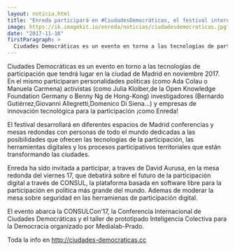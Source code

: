 ```yaml
---
layout: noticia.html
title: "Enreda participará en #CiudadesDemocráticas, el festival internacional de tecnológias de participación"
image: https://ik.imagekit.io/enreda/noticias/ciudadesdemocraticas.jpg?updatedAt=1700066879103
date: "2017-11-16"
firstParagraph: >
  Ciudades Democráticas es un evento en torno a las tecnologías de participación que tendrá lugar en la ciudad de Madrid en noviembre 2017. En el mismo patticiparan personalidades politicas (como Ada Colau o Manuela Carmena) activistas (como Julia Kloiber,de la Open Knowledge Foundation Germany o Benny Ng de Hong-Kong) investigadores (Bernardo Gutiérrez,Giovanni Allegretti,Domenico Di Siena...) y empresas de innovación tecnológica para la participación ¡como Enreda!
---
```


Ciudades Democráticas es un evento en torno a las tecnologías de participación que tendrá lugar en la ciudad de Madrid en noviembre 2017. En el mismo participaran personalidades politicas (como Ada Colau o Manuela Carmena) activistas (como Julia Kloiber,de la Open Knowledge Foundation Germany o Benny Ng de Hong-Kong) investigadores (Bernardo Gutiérrez,Giovanni Allegretti,Domenico Di Siena...) y empresas de innovación tecnológica para la participación ¡como Enreda!

El festival desarrollará en diferentes espacios de Madrid  conferencias y mesas redondas con personas de todo el mundo dedicadas a las posibilidades que ofrecen las tecnologías de la participación, las herramientas digitales y los procesos participativos territoriales que están transformando las ciudades.

Enreda ha sido invitada a participar, a traves de David Aurusa, en la mesa redonda  del viernes 17, que debatirá sobre el futuro de la participación digital a través de CONSUL, la plataforma basada en software libre para la participación en política más  grande del mundo. Ademas de moderar la mesa sobre seguridad en las herramienas de participación digital.

El evento abarca la CONSULCon’17, la Conferencia Internacional de Ciudades Democráticas y el taller de prototipado Inteligencia Colectiva para la Democracia organizado por Medialab-Prado. 

Toda la info en 
http://ciudades-democraticas.cc